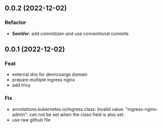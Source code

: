 ## 0.0.2 (2022-12-02)

### Refactor

- **SemVer**: add commitizen and use conventional commits

## 0.0.1 (2022-12-02)

### Feat

- external dns for devncoargo domain
- prepare multiple ingress nginx
- add trivy

### Fix

- annotations.kubernetes.io/ingress.class: Invalid value: "ingress-nginx-admin": can not be set when the class field is also set.
- use raw github file
